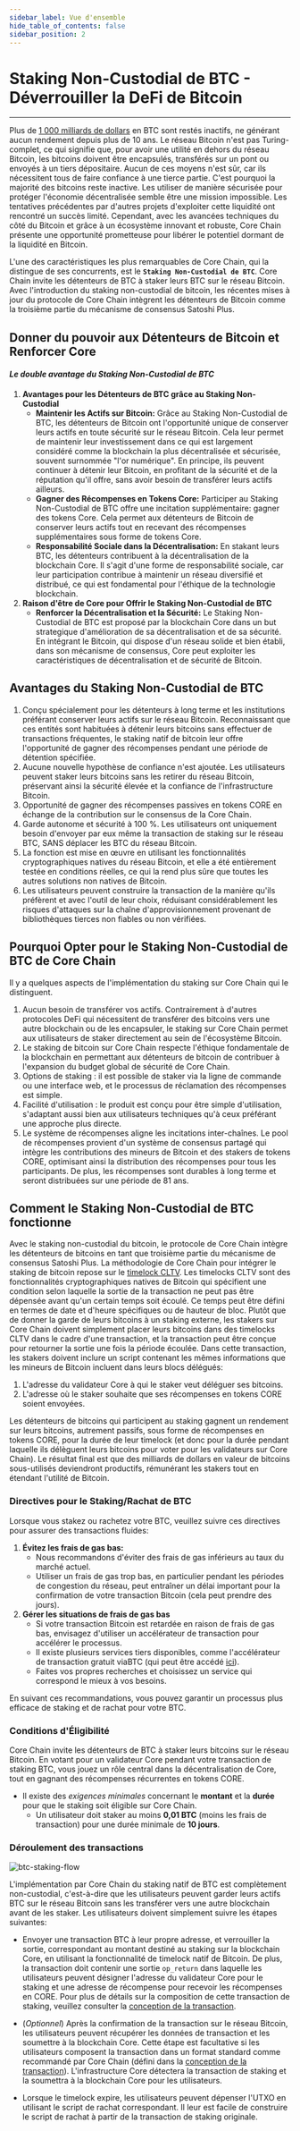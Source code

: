 ```yaml
---
sidebar_label: Vue d'ensemble
hide_table_of_contents: false
sidebar_position: 2
---
```


# Staking Non-Custodial de BTC - Déverrouiller la DeFi de Bitcoin

---

Plus de [1 000 milliards de dollars](https://www.coingecko.com/en/coins/bitcoin) en BTC sont restés inactifs, ne générant aucun rendement depuis plus de 10 ans. Le réseau Bitcoin n'est pas Turing-complet, ce qui signifie que, pour avoir une utilité en dehors du réseau Bitcoin, les bitcoins doivent être encapsulés, transférés sur un pont ou envoyés à un tiers dépositaire. Aucun de ces moyens n'est sûr, car ils nécessitent tous de faire confiance à une tierce partie. C'est pourquoi la majorité des bitcoins reste inactive. Les utiliser de manière sécurisée pour protéger l'économie décentralisée semble être une mission impossible. Les tentatives précédentes par d'autres projets d'exploiter cette liquidité ont rencontré un succès limité. Cependant, avec les avancées techniques du côté du Bitcoin et grâce à un écosystème innovant et robuste, Core Chain présente une opportunité prometteuse pour libérer le potentiel dormant de la liquidité en Bitcoin.

L'une des caractéristiques les plus remarquables de Core Chain, qui la distingue de ses concurrents, est le **`Staking Non-Custodial de BTC`**. Core Chain invite les détenteurs de BTC à staker leurs BTC sur le réseau Bitcoin. Avec l'introduction du staking non-custodial de bitcoin, les récentes mises à jour du protocole de Core Chain intègrent les détenteurs de Bitcoin comme la troisième partie du mécanisme de consensus Satoshi Plus.

## Donner du pouvoir aux Détenteurs de Bitcoin et Renforcer Core

#### _Le double avantage du Staking Non-Custodial de BTC_

1. **Avantages pour les Détenteurs de BTC grâce au Staking Non-Custodial**
   - **Maintenir les Actifs sur Bitcoin:** Grâce au Staking Non-Custodial de BTC, les détenteurs de Bitcoin ont l'opportunité unique de conserver leurs actifs en toute sécurité sur le réseau Bitcoin. Cela leur permet de maintenir leur investissement dans ce qui est largement considéré comme la blockchain la plus décentralisée et sécurisée, souvent surnommée "l'or numérique". En principe, ils peuvent continuer à détenir leur Bitcoin, en profitant de la sécurité et de la réputation qu'il offre, sans avoir besoin de transférer leurs actifs ailleurs.
   - **Gagner des Récompenses en Tokens Core:** Participer au Staking Non-Custodial de BTC offre une incitation supplémentaire: gagner des tokens Core. Cela permet aux détenteurs de Bitcoin de conserver leurs actifs tout en recevant des récompenses supplémentaires sous forme de tokens Core.
   - **Responsabilité Sociale dans la Décentralisation:** En stakant leurs BTC, les détenteurs contribuent à la décentralisation de la blockchain Core. Il s'agit d'une forme de responsabilité sociale, car leur participation contribue à maintenir un réseau diversifié et distribué, ce qui est fondamental pour l'éthique de la technologie blockchain.
2. **Raison d'être de Core pour Offrir le Staking Non-Custodial de BTC**
   - **Renforcer la Décentralisation et la Sécurité:** Le Staking Non-Custodial de BTC est proposé par la blockchain Core dans un but strategique d'amélioration de sa décentralisation et de sa sécurité. En intégrant le Bitcoin, qui dispose d'un réseau solide et bien établi, dans son mécanisme de consensus, Core peut exploiter les caractéristiques de décentralisation et de sécurité de Bitcoin.

## Avantages du Staking Non-Custodial de BTC

1. Conçu spécialement pour les détenteurs à long terme et les institutions préférant conserver leurs actifs sur le réseau Bitcoin. Reconnaissant que ces entités sont habituées à détenir leurs bitcoins sans effectuer de transactions fréquentes, le staking natif de bitcoin leur offre l'opportunité de gagner des récompenses pendant une période de détention spécifiée.
2. Aucune nouvelle hypothèse de confiance n'est ajoutée. Les utilisateurs peuvent staker leurs bitcoins sans les retirer du réseau Bitcoin, préservant ainsi la sécurité élevée et la confiance de l'infrastructure Bitcoin.
3. Opportunité de gagner des récompenses passives en tokens CORE en échange de la contribution sur le consensus de la Core Chain.
4. Garde autonome et sécurité à 100 %. Les utilisateurs ont uniquement besoin d'envoyer par eux même la transaction de staking sur le réseau BTC, SANS déplacer les BTC du réseau Bitcoin.
5. La fonction est mise en œuvre en utilisant les fonctionnalités cryptographiques natives du réseau Bitcoin, et elle a été entièrement testée en conditions réelles, ce qui la rend plus sûre que toutes les autres solutions non natives de Bitcoin.
6. Les utilisateurs peuvent construire la transaction de la manière qu'ils préfèrent et avec l'outil de leur choix, réduisant considérablement les risques d'attaques sur la chaîne d'approvisionnement provenant de bibliothèques tierces non fiables ou non vérifiées.

## Pourquoi Opter pour le Staking Non-Custodial de BTC de Core Chain

Il y a quelques aspects de l'implémentation du staking sur Core Chain qui le distinguent.

1. Aucun besoin de transférer vos actifs. Contrairement à d'autres protocoles DeFi qui nécessitent de transférer des bitcoins vers une autre blockchain ou de les encapsuler, le staking sur Core Chain permet aux utilisateurs de staker directement au sein de l'écosystème Bitcoin.
2. Le staking de bitcoin sur Core Chain respecte l'éthique fondamentale de la blockchain en permettant aux détenteurs de bitcoin de contribuer à l'expansion du budget global de sécurité de Core Chain.
3. Options de staking : il est possible de staker via la ligne de commande ou une interface web, et le processus de réclamation des récompenses est simple.
4. Facilité d'utilisation : le produit est conçu pour être simple d'utilisation, s'adaptant aussi bien aux utilisateurs techniques qu'à ceux préférant une approche plus directe.
5. Le système de récompenses aligne les incitations inter-chaînes. Le pool de récompenses provient d'un système de consensus partagé qui intègre les contributions des mineurs de Bitcoin et des stakers de tokens CORE, optimisant ainsi la distribution des récompenses pour tous les participants. De plus, les récompenses sont durables à long terme et seront distribuées sur une période de 81 ans.

## Comment le Staking Non-Custodial de BTC fonctionne

Avec le staking non-custodial du bitcoin, le protocole de Core Chain intègre les détenteurs de bitcoins en tant que troisième partie du mécanisme de consensus Satoshi Plus. La méthodologie de Core Chain pour intégrer le staking de bitcoin repose sur le [timelock CLTV](https://en.bitcoin.it/wiki/Timelock#CheckLockTimeVerify). Les timelocks CLTV sont des fonctionnalités cryptographiques natives de Bitcoin qui spécifient une condition selon laquelle la sortie de la transaction ne peut pas être dépensée avant qu'un certain temps soit écoulé. Ce temps peut être défini en termes de date et d'heure spécifiques ou de hauteur de bloc. Plutôt que de donner la garde de leurs bitcoins à un staking externe, les stakers sur Core Chain doivent simplement placer leurs bitcoins dans des timelocks CLTV dans le cadre d'une transaction, et la transaction peut être conçue pour retourner la sortie une fois la période écoulée. Dans cette transaction, les stakers doivent inclure un script contenant les mêmes informations que les mineurs de Bitcoin incluent dans leurs blocs délégués:

1. L'adresse du validateur Core à qui le staker veut déléguer ses bitcoins.
2. L'adresse où le staker souhaite que ses récompenses en tokens CORE soient envoyées.

Les détenteurs de bitcoins qui participent au staking gagnent un rendement sur leurs bitcoins, autrement passifs, sous forme de récompenses en tokens CORE, pour la durée de leur timelock (et donc pour la durée pendant laquelle ils délèguent leurs bitcoins pour voter pour les validateurs sur Core Chain). Le résultat final est que des milliards de dollars en valeur de bitcoins sous-utilisés deviendront productifs, rémunérant les stakers tout en étendant l'utilité de Bitcoin.

### Directives pour le Staking/Rachat de BTC

Lorsque vous stakez ou rachetez votre BTC, veuillez suivre ces directives pour assurer des transactions fluides:

1. **Évitez les frais de gas bas:**
   - Nous recommandons d'éviter des frais de gas inférieurs au taux du marché actuel.
   - Utiliser un frais de gas trop bas, en particulier pendant les périodes de congestion du réseau, peut entraîner un délai important pour la confirmation de votre transaction Bitcoin (cela peut prendre des jours).
2. **Gérer les situations de frais de gas bas**
   - Si votre transaction Bitcoin est retardée en raison de frais de gas bas, envisagez d'utiliser un accélérateur de transaction pour accélérer le processus.
   - Il existe plusieurs services tiers disponibles, comme l'accélérateur de transaction gratuit viaBTC (qui peut être accédé [ici](https://www.viabtc.com/tools/txaccelerator)).
   - Faites vos propres recherches et choisissez un service qui correspond le mieux à vos besoins.

En suivant ces recommandations, vous pouvez garantir un processus plus efficace de staking et de rachat pour votre BTC.

### Conditions d'Éligibilité

Core Chain invite les détenteurs de BTC à staker leurs bitcoins sur le réseau Bitcoin. En votant pour un validateur Core pendant votre transaction de staking BTC, vous jouez un rôle central dans la décentralisation de Core, tout en gagnant des récompenses récurrentes en tokens CORE.

- Il existe des _exigences minimales_ concernant le **montant** et la **durée** pour que le staking soit éligible sur Core Chain.
  - Un utilisateur doit staker au moins **0,01 BTC** (moins les frais de transaction) pour une durée minimale de **10 jours**.

### Déroulement des transactions

![btc-staking-flow](../../../../static/img/btc-staking/btc-staking-flow.png)

L'implémentation par Core Chain du staking natif de BTC est complètement non-custodial, c'est-à-dire que les utilisateurs peuvent garder leurs actifs BTC sur le réseau Bitcoin sans les transférer vers une autre blockchain avant de les staker. Les utilisateurs doivent simplement suivre les étapes suivantes:

- Envoyer une transaction BTC à leur propre adresse, et verrouiller la sortie, correspondant au montant destiné au staking sur la blockchain Core, en utilisant la fonctionnalité de timelock natif de Bitcoin. De plus, la transaction doit contenir une sortie `op_return` dans laquelle les utilisateurs peuvent désigner l'adresse du validateur Core pour le staking et une adresse de récompense pour recevoir les récompenses en CORE. Pour plus de détails sur la composition de cette transaction de staking, veuillez consulter la [conception de la transaction](design.md).

- (_Optionnel_) Après la confirmation de la transaction sur le réseau Bitcoin, les utilisateurs peuvent récupérer les données de transaction et les soumettre à la blockchain Core. Cette étape est facultative si les utilisateurs composent la transaction dans un format standard comme recommandé par Core Chain (défini dans la [conception de la transaction](design.md)). L'infrastructure Core détectera la transaction de staking et la soumettra à la blockchain Core pour les utilisateurs.

- Lorsque le timelock expire, les utilisateurs peuvent dépenser l'UTXO en utilisant le script de rachat correspondant. Il leur est facile de construire le script de rachat à partir de la transaction de staking originale.
